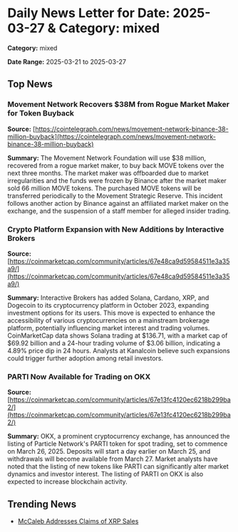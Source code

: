 
# Daily News Letter for Date: 2025-03-27 & Category: mixed

**Category:** mixed

**Date Range:** 2025-03-21 to 2025-03-27

## Top News
    
### Movement Network Recovers $38M from Rogue Market Maker for Token Buyback
**Source:** [https://cointelegraph.com/news/movement-network-binance-38-million-buyback](https://cointelegraph.com/news/movement-network-binance-38-million-buyback)

**Summary:** 
The Movement Network Foundation will use $38 million, recovered from a rogue market maker, to buy back MOVE tokens over the next three months. The market maker was offboarded due to market irregularities and the funds were frozen by Binance after the market maker sold 66 million MOVE tokens. The purchased MOVE tokens will be transferred periodically to the Movement Strategic Reserve. This incident follows another action by Binance against an affiliated market maker on the exchange, and the suspension of a staff member for alleged insider trading.
    
### Crypto Platform Expansion with New Additions by Interactive Brokers
**Source:** [https://coinmarketcap.com/community/articles/67e48ca9d59584511e3a35a9/](https://coinmarketcap.com/community/articles/67e48ca9d59584511e3a35a9/)

**Summary:** 
Interactive Brokers has added Solana, Cardano, XRP, and Dogecoin to its cryptocurrency platform in October 2023, expanding investment options for its users. This move is expected to enhance the accessibility of various cryptocurrencies on a mainstream brokerage platform, potentially influencing market interest and trading volumes. CoinMarketCap data shows Solana trading at $136.71, with a market cap of $69.92 billion and a 24-hour trading volume of $3.06 billion, indicating a 4.89% price dip in 24 hours. Analysts at Kanalcoin believe such expansions could trigger further adoption among retail investors.
    
### PARTI Now Available for Trading on OKX
**Source:** [https://coinmarketcap.com/community/articles/67e13fc4120ec6218b299ba2/](https://coinmarketcap.com/community/articles/67e13fc4120ec6218b299ba2/)

**Summary:** 
OKX, a prominent cryptocurrency exchange, has announced the listing of Particle Network's PARTI token for spot trading, set to commence on March 26, 2025. Deposits will start a day earlier on March 25, and withdrawals will become available from March 27. Market analysts have noted that the listing of new tokens like PARTI can significantly alter market dynamics and investor interest. The listing of PARTI on OKX is also expected to increase blockchain activity.
    
## Trending News
- [McCaleb Addresses Claims of XRP Sales](https://coinmarketcap.com/community/articles/67de3a4d893f462d00fcbaf4/)
